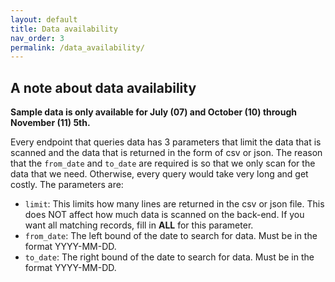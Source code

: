 ```yaml
---
layout: default
title: Data availability
nav_order: 3
permalink: /data_availability/
---
```


## A note about data availability

**Sample data is only available for July (07) and October (10) through November (11) 5th.**


Every endpoint that queries data has 3 parameters that limit the data that is scanned and the data that is returned in the form of csv or json.  The reason that the `from_date` and `to_date` are required is so that we only scan for the data that we need.  Otherwise, every query would take very long and get costly. The parameters are:

- `limit`:   This limits how many lines are returned in the csv or json file.  This does NOT affect how much data is scanned on the back-end.  If you want all matching records, fill in **ALL** for this parameter.
- `from_date`: The left bound of the date to search for data.  Must be in the format YYYY-MM-DD.
- `to_date`:  The right bound of the date to search for data.  Must be in the format YYYY-MM-DD.